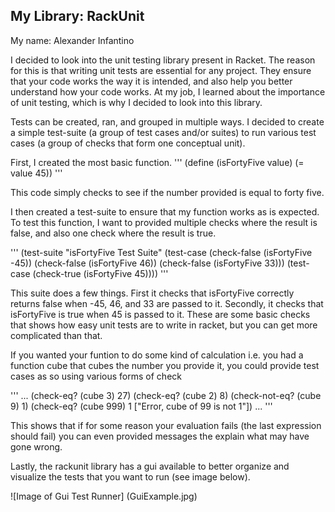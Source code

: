 ## My Library: RackUnit
My name: Alexander Infantino

I decided to look into the unit testing library present in Racket. The reason for this is that writing unit tests are essential for any project. They ensure that your code works the way it is intended, and also help you better understand how your code works. At my job, I learned about the importance of unit testing, which is why I decided to look into this library.

Tests can be created, ran, and grouped in multiple ways. I decided to create a simple test-suite (a group of test cases and/or suites) to run various test cases (a group of checks that form one conceptual unit).

First, I created the most basic function.
'''
(define (isFortyFive value)
    (= value 45))
'''

This code simply checks to see if the number provided is equal to forty five.

I then created a test-suite to ensure that my function works as is expected. To test this function, I want to provided multiple checks where the result is false, and also one check where the result is true.

'''
(test-suite
    "isFortyFive Test Suite"
    (test-case
        (check-false (isFortyFive -45))
        (check-false (isFortyFive 46))
        (check-false (isFortyFive 33)))
    (test-case
        (check-true (isFortyFive 45))))
'''

This suite does a few things. First it checks that isFortyFive correctly returns false when -45, 46, and 33 are passed to it. Secondly, it checks that isFortyFive is true when 45 is passed to it. These are some basic checks that shows how easy unit tests are to write in racket, but you can get more complicated than that.

If you wanted your funtion to do some kind of calculation i.e. you had a function cube that cubes the number you provide it, you could provide test cases as so using various forms of check

'''
...
    (check-eq? (cube 3) 27)
    (check-eq? (cube 2) 8)
    (check-not-eq? (cube 9) 1)
    (check-eq? (cube 999) 1 ["Error, cube of 99 is not 1"])
...
'''

This shows that if for some reason your evaluation fails (the last expression should fail) you can even provided messages the explain what may have gone wrong.

Lastly, the rackunit library has a gui available to better organize and visualize the tests that you want to run (see image below).

![Image of Gui Test Runner]
(GuiExample.jpg)
